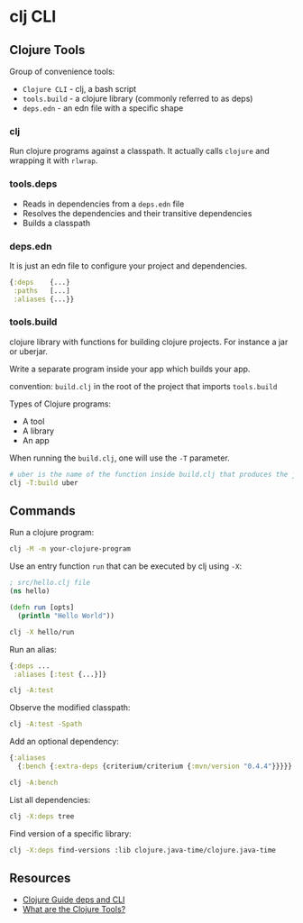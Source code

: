 # clj CLI

## Clojure Tools

Group of convenience tools:
- `Clojure CLI` - clj, a bash script
- `tools.build` - a clojure library (commonly referred to as deps)
- `deps.edn` - an edn file with a specific shape

### clj

Run clojure programs against a classpath.
It actually calls `clojure` and wrapping it with `rlwrap`.

### tools.deps

- Reads in dependencies from a `deps.edn` file
- Resolves the dependencies and their transitive dependencies
- Builds a classpath

### deps.edn

It is just an edn file to configure your project and dependencies.

```clj
{:deps    {...}
 :paths   [...]
 :aliases {...}}
```

### tools.build

clojure library with functions for building clojure projects. For instance a jar or uberjar.

Write a separate program inside your app which builds your app.

convention: `build.clj` in the root of the project that imports `tools.build`

Types of Clojure programs:

- A tool
- A library
- An app

When running the `build.clj`, one will use the `-T` parameter.

```sh
# uber is the name of the function inside build.clj that produces the jar or uberjar
clj -T:build uber
```

## Commands

Run a clojure program:

```sh
clj -M -m your-clojure-program
```

Use an entry function `run` that can be executed by clj using `-X`:

```clj
; src/hello.clj file
(ns hello)

(defn run [opts] 
  (println "Hello World"))
```

```sh
clj -X hello/run
```

Run an alias:

```clj
{:deps ...
 :aliases [:test {...}]}
```

```sh
clj -A:test
```

Observe the modified classpath:

```sh
clj -A:test -Spath
```

Add an optional dependency:

```clj
{:aliases
  {:bench {:extra-deps {criterium/criterium {:mvn/version "0.4.4"}}}}}
```

```sh
clj -A:bench
```

List all dependencies:

```sh
clj -X:deps tree
```

Find version of a specific library:

```sh
clj -X:deps find-versions :lib clojure.java-time/clojure.java-time
```

## Resources

- [Clojure Guide deps and CLI](https://clojure.org/guides/deps_and_cli)
- [What are the Clojure Tools?](https://betweentwoparens.com/blog/what-are-the-clojure-tools/)
